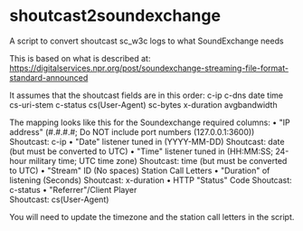 # shoutcast2soundexchange
A script to convert shoutcast sc_w3c logs to what SoundExchange needs

This is based on what is described at:
https://digitalservices.npr.org/post/soundexchange-streaming-file-format-standard-announced

It assumes that the shoutcast fields are in this order:
c-ip c-dns date time cs-uri-stem c-status cs(User-Agent) sc-bytes x-duration avgbandwidth

The mapping looks like this for the Soundexchange required columns:
• "IP address" (#.#.#.#; Do NOT include port numbers (127.0.0.1:3600))
  Shoutcast: c-ip
• "Date" listener tuned in (YYYY-MM-DD)
  Shoutcast: date (but must be converted to UTC)
• "Time" listener tuned in (HH:MM:SS; 24-hour military time; UTC time zone)
  Shoutcast: time (but must be converted to UTC)
• "Stream" ID (No spaces)
  Station Call Letters
• "Duration" of listening (Seconds)
  Shoutcast: x-duration
• HTTP "Status" Code
  Shoutcast: c-status
• "Referrer"/Client Player  
  Shoutcast: cs(User-Agent)
  
You will need to update the timezone and the station call letters in the script.
